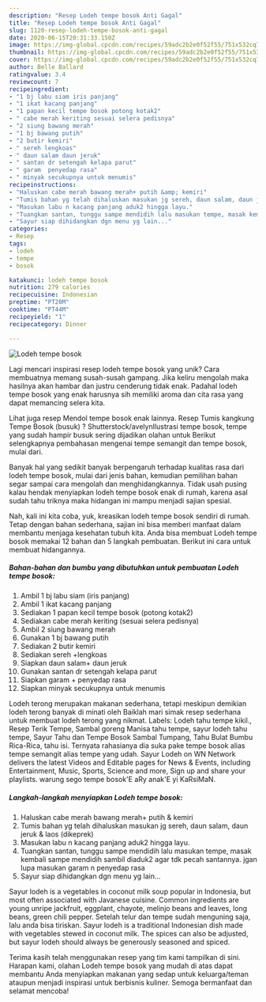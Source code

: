 ```yaml
---
description: "Resep Lodeh tempe bosok Anti Gagal"
title: "Resep Lodeh tempe bosok Anti Gagal"
slug: 1120-resep-lodeh-tempe-bosok-anti-gagal
date: 2020-06-15T20:31:33.150Z
image: https://img-global.cpcdn.com/recipes/59adc2b2e0f52f55/751x532cq70/lodeh-tempe-bosok-foto-resep-utama.jpg
thumbnail: https://img-global.cpcdn.com/recipes/59adc2b2e0f52f55/751x532cq70/lodeh-tempe-bosok-foto-resep-utama.jpg
cover: https://img-global.cpcdn.com/recipes/59adc2b2e0f52f55/751x532cq70/lodeh-tempe-bosok-foto-resep-utama.jpg
author: Belle Ballard
ratingvalue: 3.4
reviewcount: 7
recipeingredient:
- "1 bj labu siam iris panjang"
- "1 ikat kacang panjang"
- "1 papan kecil tempe bosok potong kotak2"
- " cabe merah keriting sesuai selera pedisnya"
- "2 siung bawang merah"
- "1 bj bawang putih"
- "2 butir kemiri"
- " sereh lengkoas"
- " daun salam daun jeruk"
- " santan dr setengah kelapa parut"
- " garam  penyedap rasa"
- " minyak secukupnya untuk menumis"
recipeinstructions:
- "Haluskan cabe merah bawang merah+ putih &amp; kemiri"
- "Tumis bahan yg telah dihaluskan masukan jg sereh, daun salam, daun jeruk &amp; laos (dikeprek)"
- "Masukan labu n kacang panjang aduk2 hingga layu."
- "Tuangkan santan, tunggu sampe mendidih lalu masukan tempe, masak kembali sampe mendidih sambil diaduk2 agar tdk pecah santannya. jgan lupa masukan garam n penyedap rasa"
- "Sayur siap dihidangkan dgn menu yg lain..."
categories:
- Resep
tags:
- lodeh
- tempe
- bosok

katakunci: lodeh tempe bosok 
nutrition: 279 calories
recipecuisine: Indonesian
preptime: "PT20M"
cooktime: "PT44M"
recipeyield: "1"
recipecategory: Dinner

---
```



![Lodeh tempe bosok](https://img-global.cpcdn.com/recipes/59adc2b2e0f52f55/751x532cq70/lodeh-tempe-bosok-foto-resep-utama.jpg)

Lagi mencari inspirasi resep lodeh tempe bosok yang unik? Cara membuatnya memang susah-susah gampang. Jika keliru mengolah maka hasilnya akan hambar dan justru cenderung tidak enak. Padahal lodeh tempe bosok yang enak harusnya sih memiliki aroma dan cita rasa yang dapat memancing selera kita.

Lihat juga resep Mendol tempe bosok enak lainnya. Resep Tumis kangkung Tempe Bosok (busuk) ? Shutterstock/avelynIlustrasi tempe bosok, tempe yang sudah hampir busuk sering dijadikan olahan untuk Berikut selengkapnya pembahasan mengenai tempe semangit dan tempe bosok, mulai dari.

Banyak hal yang sedikit banyak berpengaruh terhadap kualitas rasa dari lodeh tempe bosok, mulai dari jenis bahan, kemudian pemilihan bahan segar sampai cara mengolah dan menghidangkannya. Tidak usah pusing kalau hendak menyiapkan lodeh tempe bosok enak di rumah, karena asal sudah tahu triknya maka hidangan ini mampu menjadi sajian spesial.


Nah, kali ini kita coba, yuk, kreasikan lodeh tempe bosok sendiri di rumah. Tetap dengan bahan sederhana, sajian ini bisa memberi manfaat dalam membantu menjaga kesehatan tubuh kita. Anda bisa membuat Lodeh tempe bosok memakai 12 bahan dan 5 langkah pembuatan. Berikut ini cara untuk membuat hidangannya.

<!--inarticleads1-->

##### Bahan-bahan dan bumbu yang dibutuhkan untuk pembuatan Lodeh tempe bosok:

1. Ambil 1 bj labu siam (iris panjang)
1. Ambil 1 ikat kacang panjang
1. Sediakan 1 papan kecil tempe bosok (potong kotak2)
1. Sediakan  cabe merah keriting (sesuai selera pedisnya)
1. Ambil 2 siung bawang merah
1. Gunakan 1 bj bawang putih
1. Sediakan 2 butir kemiri
1. Sediakan  sereh +lengkoas
1. Siapkan  daun salam+ daun jeruk
1. Gunakan  santan dr setengah kelapa parut
1. Siapkan  garam + penyedap rasa
1. Siapkan  minyak secukupnya untuk menumis


Lodeh terong merupakan makanan sederhana, tetapi meskipun demikian lodeh terong banyak di minati oleh Baiklah mari simak resep sederhana untuk membuat lodeh terong yang nikmat. Labels: Lodeh tahu tempe kikil., Resep Terik Tempe, Sambal goreng Manisa tahu tempe, sayur lodeh tahu tempe, Sayur Tahu dan Tempe Bosok Sambal Tumpang, Tahu Bulat Bumbu Rica-Rica, tahu isi. Ternyata rahasianya dia suka pake tempe bosok alias tempe semangit alias tempe yang udah. Sayur Lodeh on WN Network delivers the latest Videos and Editable pages for News &amp; Events, including Entertainment, Music, Sports, Science and more, Sign up and share your playlists. warung sego tempe bosok&#39;E aRy anak&#39;E yi KaRsiMaN. 

<!--inarticleads2-->

##### Langkah-langkah menyiapkan Lodeh tempe bosok:

1. Haluskan cabe merah bawang merah+ putih &amp; kemiri
1. Tumis bahan yg telah dihaluskan masukan jg sereh, daun salam, daun jeruk &amp; laos (dikeprek)
1. Masukan labu n kacang panjang aduk2 hingga layu.
1. Tuangkan santan, tunggu sampe mendidih lalu masukan tempe, masak kembali sampe mendidih sambil diaduk2 agar tdk pecah santannya. jgan lupa masukan garam n penyedap rasa
1. Sayur siap dihidangkan dgn menu yg lain...


Sayur lodeh is a vegetables in coconut milk soup popular in Indonesia, but most often associated with Javanese cuisine. Common ingredients are young unripe jackfruit, eggplant, chayote, melinjo beans and leaves, long beans, green chili pepper. Setelah telur dan tempe sudah menguning saja, lalu anda bisa tiriskan. Sayur lodeh is a traditional Indonesian dish made with vegetables stewed in coconut milk. The spices can also be adjusted, but sayur lodeh should always be generously seasoned and spiced. 

Terima kasih telah menggunakan resep yang tim kami tampilkan di sini. Harapan kami, olahan Lodeh tempe bosok yang mudah di atas dapat membantu Anda menyiapkan makanan yang sedap untuk keluarga/teman ataupun menjadi inspirasi untuk berbisnis kuliner. Semoga bermanfaat dan selamat mencoba!
